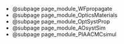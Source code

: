 
- @subpage page_module_WFpropagate
- @subpage page_module_OpticsMaterials
- @subpage page_module_OptSystProp
- @subpage page_module_AOsystSim
- @subpage page_module_PIAACMCsimul
